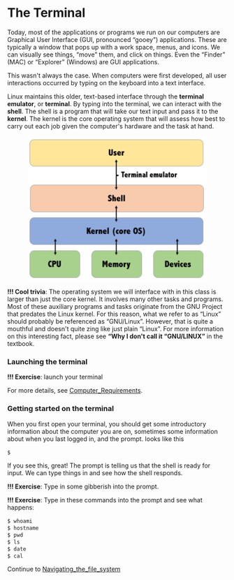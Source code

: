 # The Terminal

Today, most of the applications or programs we run on our computers are Graphical User Interface (GUI, pronounced “gooey”) applications. These are typically a window that pops up with a work space, menus, and icons. We can visually see things, “move” them, and click on things. Even the “Finder” (MAC) or “Explorer” (Windows) are GUI applications.

This wasn't always the case. When computers were first developed, all user interactions occurred by typing on the keyboard into a text interface.

Linux maintains this older, text-based interface through the **terminal emulator**, or **terminal**. By typing into the terminal, we can interact with the **shell**. The shell is a program that will take our text input and pass it to the **kernel**. The kernel is the core operating system that will assess how best to carry out each job given the computer's hardware and the task at hand.

<p align="center">
<img width="410" alt="scheme" src="https://github.com/jesshill/CSU-2025FA-DSCI-510-001_LINUX_as_a_computational_platform/blob/main/Images/scheme.png">
</p>

**!!! Cool trivia**: The operating system we will interface with in this class is larger than just the core kernel. It involves many other tasks and programs. Most of these auxiliary programs and tasks originate from the GNU Project that predates the Linux kernel. For this reason, what we refer to as “Linux” should probably be referenced as “GNU/Linux”. However, that is quite a mouthful and doesn't quite zing like just plain “Linux”. For more information on this interesting fact, please see **“Why I don't call it “GNU/LINUX”** in the textbook.

### Launching the terminal

**!!! Exercise**: launch your terminal

For more details, see [Computer_Requirements](Computer_Requirements.md).

### Getting started on the terminal

When you first open your terminal, you should get some introductory information about the computer you are on, sometimes some information about when you last logged in, and the prompt. looks like this

```
$
```

If you see this, great! The prompt is telling us that the shell is ready for input. We can type things in and see how the shell responds.

**!!! Exercise**: Type in some gibberish into the prompt.

**!!! Exercise**: Type in these commands into the prompt and see what happens:

```
$ whoami
$ hostname
$ pwd
$ ls
$ date
$ cal
```

Continue to [Navigating_the_file_system](1-3_Navigating_the_file_system.md)
